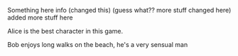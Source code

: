 Something here info (changed this) (guess what?? more stuff changed here)
added more stuff here

Alice is the best character in this game.

Bob enjoys long walks on the beach, he's a very sensual man